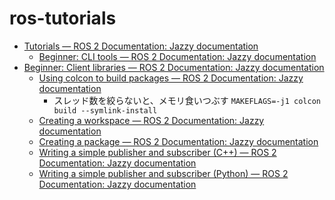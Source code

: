 # ros-tutorials

- [Tutorials — ROS 2 Documentation: Jazzy documentation](https://docs.ros.org/en/jazzy/Tutorials.html)
    - [Beginner: CLI tools — ROS 2 Documentation: Jazzy documentation](https://docs.ros.org/en/jazzy/Tutorials/Beginner-CLI-Tools.html)
- [Beginner: Client libraries — ROS 2 Documentation: Jazzy documentation](https://docs.ros.org/en/jazzy/Tutorials/Beginner-Client-Libraries.html)
    - [Using colcon to build packages — ROS 2 Documentation: Jazzy documentation](https://docs.ros.org/en/jazzy/Tutorials/Beginner-Client-Libraries/Colcon-Tutorial.html)
        - スレッド数を絞らないと、メモリ食いつぶす
            `MAKEFLAGS=-j1 colcon build --symlink-install`
    - [Creating a workspace — ROS 2 Documentation: Jazzy documentation](https://docs.ros.org/en/jazzy/Tutorials/Beginner-Client-Libraries/Creating-A-Workspace/Creating-A-Workspace.html)
    - [Creating a package — ROS 2 Documentation: Jazzy documentation](https://docs.ros.org/en/jazzy/Tutorials/Beginner-Client-Libraries/Creating-Your-First-ROS2-Package.html)
    - [Writing a simple publisher and subscriber \(C\+\+\) — ROS 2 Documentation: Jazzy documentation](https://docs.ros.org/en/jazzy/Tutorials/Beginner-Client-Libraries/Writing-A-Simple-Cpp-Publisher-And-Subscriber.html)
    - [Writing a simple publisher and subscriber \(Python\) — ROS 2 Documentation: Jazzy documentation](https://docs.ros.org/en/jazzy/Tutorials/Beginner-Client-Libraries/Writing-A-Simple-Py-Publisher-And-Subscriber.html)